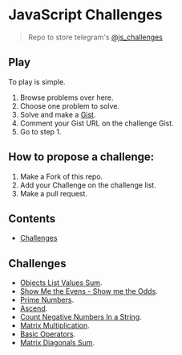 # JavaScript Challenges

> Repo to store telegram's [@js_challenges](https://t.me/js_challenges)

## Play

To play is simple.

1. Browse problems over here.
2. Choose one problem to solve.
3. Solve and make a [Gist](https://gist.github.com/).
4. Comment your Gist URL on the challenge Gist.
5. Go to step 1.

## How to propose a challenge:
1. Make a Fork of this repo.
2. Add your Challenge on the challenge list.
3. Make a pull request.

## Contents

- [Challenges](#challenges)

## Challenges

- [Objects List Values Sum](https://gist.github.com/anabastos/fbdfef7fcc64105e76e5e26218ebf7e6).
- [Show Me the Evens - Show me the Odds](https://gist.github.com/yesroh/720cda408bbc899fc6c69bfddfbe6505).
- [Prime Numbers](https://gist.github.com/Woodsphreaker/e81e068caee110e821c4c9b375a76ddd).
- [Ascend](https://gist.github.com/lubien/17af35e99f944b2df9290c7e4d2485e4).
- [Count Negative Numbers In a String](https://gist.github.com/yesroh/560fe5e74638292199c7c3cd05716be8).
- [Matrix Multiplication](https://github.com/Webschool-io/js-desafios/tree/master/matrix-multiply).
- [Basic Operators](https://gist.github.com/Woodsphreaker/6188de4a5f22bb004826107f5724514a).
- [Matrix Diagonals Sum](https://gist.github.com/lubien/86db4f35e5ad473a287cd24da7b819fc).
